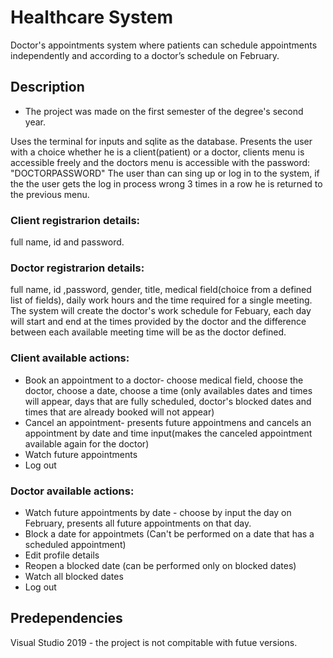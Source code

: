 # Healthcare System

Doctor's appointments system where patients can schedule appointments independently and according to a doctor’s schedule on February.

## Description

* The project was made on the first semester of the degree's second year.

Uses the terminal for inputs and sqlite as the database.
Presents the user with a choice whether he is a client(patient) or a doctor, clients menu is accessible freely and the doctors menu is accessible with the password: "DOCTORPASSWORD"
The user than can sing up or log in to the system, if the the user gets the log in process wrong 3 times in a row he is returned to the previous menu.

### Client registrarion details:

full name, id and password.

### Doctor registrarion details:

full name, id ,password, gender, title, medical field(choice from a defined list of fields), daily work hours and the time required for a single meeting.
The system will create the doctor's work schedule for Febuary, each day will start and end at the times provided by the doctor and the difference between each available meeting time will be as the doctor defined.

### Client available actions:
* Book an appointment to a doctor- choose medical field, choose the doctor, choose a date, choose a time (only availables dates and times will appear, days that are fully scheduled, doctor's blocked dates and times that are already booked will not appear)
* Cancel an appointment- presents future appointmens and cancels an appointment by date and time input(makes the canceled appointment available again for the doctor)
* Watch future appointments
* Log out

### Doctor available actions:
* Watch future appointments by date - choose by input the day on February, presents all future appointments on that day. 
* Block a date for appointmets (Can't be performed on a date that has a scheduled appointment)
* Edit profile details
* Reopen a blocked date (can be performed only on blocked dates)
* Watch all blocked dates
* Log out

## Predependencies
Visual Studio 2019 - the project is not compitable with futue versions.
